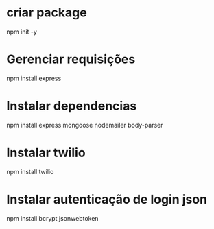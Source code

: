# criar package
npm init -y

# Gerenciar requisições
npm install express

# Instalar dependencias
npm install express mongoose nodemailer body-parser

# Instalar twilio
npm install twilio

# Instalar autenticação de login json
npm install bcrypt jsonwebtoken